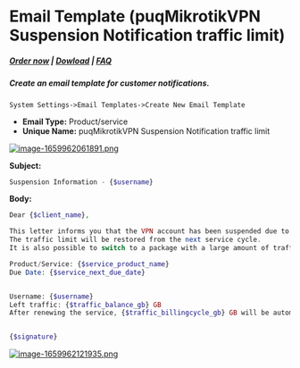 # Email Template (puqMikrotikVPN Suspension Notification traffic limit)

#####  [Order now](https://panel.puqcloud.com/index.php?rp=/store/whmcs-module-mikrotik-vpn) | [Dowload](https://download.puqcloud.com/WHMCS/servers/PUQ_WHMCS-Mikrotik-VPN/) | [FAQ](https://faq.puqcloud.com/)

##### Create an email template for customer notifications.

```
System Settings->Email Templates->Create New Email Template
```

- **Email Type:** Product/service
- **Unique Name:** puqMikrotikVPN Suspension Notification traffic limit

[![image-1659962061891.png](https://doc.puq.info/uploads/images/gallery/2022-08/scaled-1680-/image-1659962061891.png)](https://doc.puq.info/uploads/images/gallery/2022-08/image-1659962061891.png)

**Subject:**

```PHP
Suspension Information - {$username}
```

**Body:**

```PHP
Dear {$client_name},

This letter informs you that the VPN account has been suspended due to traffic exhaustion.
The traffic limit will be restored from the next service cycle.
It is also possible to switch to a package with a large amount of traffic.

Product/Service: {$service_product_name}
Due Date: {$service_next_due_date}


Username: {$username}
Left traffic: {$traffic_balance_gb} GB
After renewing the service, {$traffic_billingcycle_gb} GB will be automatically added.


{$signature}
```

[![image-1659962121935.png](https://doc.puq.info/uploads/images/gallery/2022-08/scaled-1680-/image-1659962121935.png)](https://doc.puq.info/uploads/images/gallery/2022-08/image-1659962121935.png)